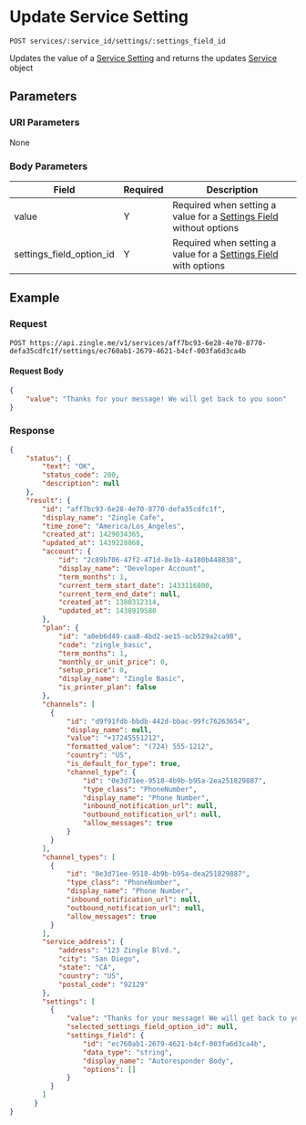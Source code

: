 # Update Service Setting

    POST services/:service_id/settings/:settings_field_id
    
Updates the value of a [Service Setting] and returns the updates [Service] object

## Parameters
### URI Parameters
None
### Body Parameters
Field | Required | Description
--- | --- | ---
value | Y | Required when setting a value for a [Settings Field] without options
settings_field_option_id | Y | Required when setting a value for a [Settings Field] with options

## Example
### Request

    POST https://api.zingle.me/v1/services/aff7bc93-6e28-4e70-8770-defa35cdfc1f/settings/ec760ab1-2679-4621-b4cf-003fa6d3ca4b

#### Request Body    
```json
{
    "value": "Thanks for your message! We will get back to you soon"
}
```

### Response
``` json
{
    "status": {
        "text": "OK",
        "status_code": 200,
        "description": null
    },
    "result": {
        "id": "aff7bc93-6e28-4e70-8770-defa35cdfc1f",
        "display_name": "Zingle Cafe",
        "time_zone": "America/Los_Angeles",
        "created_at": 1429034365,
        "updated_at": 1439228868,
        "account": {
            "id": "2c89b706-47f2-471d-8e1b-4a180b448838",
            "display_name": "Developer Account",
            "term_months": 1,
            "current_term_start_date": 1433116800,
            "current_term_end_date": null,
            "created_at": 1380312314,
            "updated_at": 1438919580
        },
        "plan": {
            "id": "a0eb6d49-caa8-4bd2-ae15-acb529a2ca98",
            "code": "zingle_basic",
            "term_months": 1,
            "monthly_or_unit_price": 0,
            "setup_price": 0,
            "display_name": "Zingle Basic",
            "is_printer_plan": false
        },
        "channels": [
          {
              "id": "d9f91fdb-bbdb-442d-bbac-99fc76263654",
              "display_name": null,
              "value": "+17245551212",
              "formatted_value": "(724) 555-1212",
              "country": "US",
              "is_default_for_type": true,
              "channel_type": {
                  "id": "0e3d71ee-9518-4b9b-b95a-2ea251829887",
                  "type_class": "PhoneNumber",
                  "display_name": "Phone Number",
                  "inbound_notification_url": null,
                  "outbound_notification_url": null,
                  "allow_messages": true
              }
          }
        ],
        "channel_types": [
          {
              "id": "0e3d71ee-9518-4b9b-b95a-dea251829887",
              "type_class": "PhoneNumber",
              "display_name": "Phone Number",
              "inbound_notification_url": null,
              "outbound_notification_url": null,
              "allow_messages": true
          }
        ],
        "service_address": {
            "address": "123 Zingle Blvd.",
            "city": "San Diego",
            "state": "CA",
            "country": "US",
            "postal_code": "92129"
        },
        "settings": [
          {
              "value": "Thanks for your message! We will get back to you soon",
              "selected_settings_field_option_id": null,
              "settings_field": {
                  "id": "ec760ab1-2679-4621-b4cf-003fa6d3ca4b",
                  "data_type": "string",
                  "display_name": "Autoresponder Body",
                  "options": []
              }
          }          
        ]
      }    
}
```

[Service Setting]: README.md
[Settings Field]: /settings_fields/README.md
[Service]: /services/README.md
